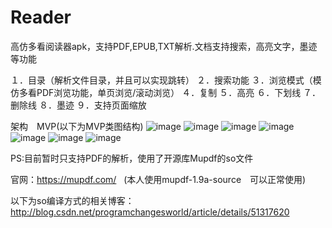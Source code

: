 # Reader
高仿多看阅读器apk，支持PDF,EPUB,TXT解析.文档支持搜索，高亮文字，墨迹等功能

１．目录（解析文件目录，并且可以实现跳转）
２．搜索功能
３．浏览模式（模仿多看PDF浏览功能，单页浏览/滚动浏览）
４．复制
５．高亮
６．下划线
７．删除线
８．墨迹
９．支持页面缩放


架构　MVP(以下为MVP类图结构)
![image](https://github.com/QDqiaodong/Reader/blob/master/screenshots/MVP%E7%B1%BB%E5%9B%BE.jpg)
![image](https://github.com/QDqiaodong/Reader/blob/master/screenshots/%E7%9B%AE%E5%BD%95.jpg)
![image](https://github.com/QDqiaodong/Reader/blob/master/screenshots/%E5%A4%8D%E5%88%B6.jpg)
![image](https://github.com/QDqiaodong/Reader/blob/master/screenshots/%E4%B8%8B%E5%88%92%E7%BA%BF.jpg)
![image](https://github.com/QDqiaodong/Reader/blob/master/screenshots/%E5%88%A0%E9%99%A4%E7%BA%BF.jpg)
![image](https://github.com/QDqiaodong/Reader/blob/master/screenshots/%E5%A2%A8%E8%BF%B9.jpg)
![image](https://github.com/QDqiaodong/Reader/blob/master/screenshots/%E9%A6%96%E9%A1%B5.jpg)

PS:目前暂时只支持PDF的解析，使用了开源库Mupdf的so文件

官网：https://mupdf.com/   (本人使用mupdf-1.9a-source　可以正常使用)
  
以下为so编译方式的相关博客：http://blog.csdn.net/programchangesworld/article/details/51317620



